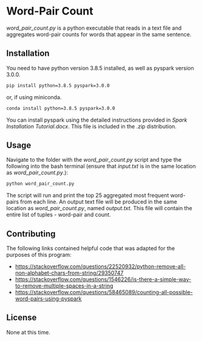# Word-Pair Count

_word_pair_count.py_ is a python executable that reads in a text file and aggregates word-pair counts for words that appear in the same sentence.

## Installation

You need to have python version 3.8.5 installed, as well as pyspark version 3.0.0.

```bash
pip install python=3.8.5 pyspark=3.0.0
```
or, if using miniconda.

```bash
conda install python=3.8.5 pyspark=3.0.0
```
You can install pyspark using the detailed instructions provided in _Spark Installation Tutorial.docx_. This file is included in the .zip distribution.

## Usage

Navigate to the folder with the _word_pair_count.py_ script and type the following into the bash terminal (ensure that _input.txt_ is in the same location as _word_pair_count.py_.):

```bash
python word_pair_count.py
```

The script will run and print the top 25 aggregated most frequent word-pairs from each line. An output text file will be produced in the same location as _word_pair_count.py_, named _output.txt_. This file will contain the entire list of tuples - word-pair and count.

## Contributing
The following links contained helpful code that was adapted for the purposes of this program:
- https://stackoverflow.com/questions/22520932/python-remove-all-non-alphabet-chars-from-string/29350747
- https://stackoverflow.com/questions/1546226/is-there-a-simple-way-to-remove-multiple-spaces-in-a-string
- https://stackoverflow.com/questions/58465089/counting-all-possible-word-pairs-using-pyspark

## License
None at this time.
